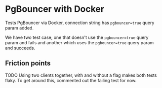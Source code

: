 # PgBouncer with Docker

Tests PgBouncer via Docker, connection string has `pgbouncer=true` query param added.

We have two test case, one that doesn't use the `pgbouncer=true` query param and fails and another which uses the `pgbouncer=true` query param and succeeds.

## Friction points

TODO Using two clients together, with and without a flag makes both tests flaky. To get around this, commented out the failing test for now.
